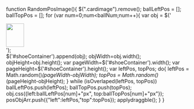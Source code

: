  function RandomPosImage(){
 $(".cardimage").remove();
    ballLeftPos = [];
    ballTopPos = [];
    for (var num=0;num<ballNum;num++){
	var obj = $('<div class="cardimage" id="img'+num+'"><img src="images/img_'+num+'.png" width="49" height="64"/></div>');   
	$('#shoeContainer').append(obj);
	objWidth=obj.width();
	objHeight=obj.height();
    var pageWidth=$('#shoeContainer').width();
    var pageHeight=$('#shoeContainer').height();
    var leftPos, topPos;
    do{
	leftPos = Math.random()*(pageWidth-objWidth);
	topPos = Math.random()*(pageHeight-objHeight);
    }
    while (isOverlaped(leftPos, topPos))
    ballLeftPos.push(leftPos);
    ballTopPos.push(topPos);
    obj.css({left:ballLeftPos[num]+"px", top:ballTopPos[num]+"px"});
    posObjArr.push({"left":leftPos,"top":topPos});
    applydraggble();
    }
    }
